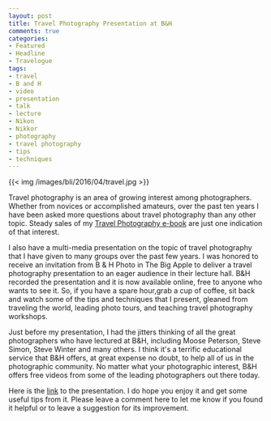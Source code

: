 ```yaml
---
layout: post
title: Travel Photography Presentation at B&H
comments: true
categories:
- Featured
- Headline
- Travelogue
tags:
- travel
- B and H
- video
- presentation
- talk
- lecture
- Nikon
- Nikkor
- photography
- travel photography
- tips
- techniques
---
```


{{<  img /images/bli/2016/04/travel.jpg  >}}

Travel photography is an area of growing interest among photographers. Whether from novices or accomplished amateurs, over the past ten years I have been asked more questions about travel photography than any other topic. Steady sales of my [Travel Photography e-book](http://shop.lesterpickerphoto.com/page/110) are just one indication of that interest.  

<!--more-->

I also have a multi-media presentation on the topic of travel photography that I have given to many groups over the past few years. I was honored to receive an invitation from B & H Photo in The Big Apple to deliver a travel photography presentation to an eager audience in their lecture hall. B&H recorded the presentation and it is now available online, free to anyone who wants to see it. So, if you have a spare hour,grab a cup of coffee, sit back and watch some of the tips and techniques that I present, gleaned from traveling the world, leading photo tours, and teaching travel photography workshops. 

Just before my presentation, I had the jitters thinking of all the great photographers who have lectured at B&H, including Moose Peterson, Steve Simon, Steve Winter and many others. I think it's a terrific educational service that B&H offers, at great expense no doubt, to help all of us in the photographic community. No matter what your photographic interest, B&H offers free videos from some of the leading photographers out there today. 

Here is the [link](https://www.youtube.com/watch?v=cRklKwuipMo) to the presentation. I do hope you enjoy it and get some useful tips from it. Please leave a comment here to let me know if you found it helpful or to leave a suggestion for its improvement. 